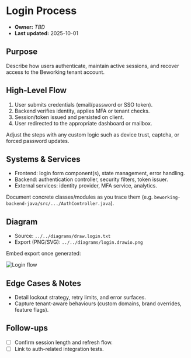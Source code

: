 # Login Process
- **Owner:** _TBD_
- **Last updated:** 2025-10-01

## Purpose
Describe how users authenticate, maintain active sessions, and recover access to the Beworking tenant account.

## High-Level Flow
1. User submits credentials (email/password or SSO token).
2. Backend verifies identity, applies MFA or tenant checks.
3. Session/token issued and persisted on client.
4. User redirected to the appropriate dashboard or mailbox.

Adjust the steps with any custom logic such as device trust, captcha, or forced password updates.

## Systems & Services

- Frontend: login form component(s), state management, error handling.
- Backend: authentication controller, security filters, token issuer.
- External services: identity provider, MFA service, analytics.

Document concrete classes/modules as you trace them (e.g. `beworking-backend-java/src/.../AuthController.java`).

## Diagram
- Source: `../../diagrams/draw.login.txt`
- Export (PNG/SVG): `../../diagrams/login.drawio.png`

Embed export once generated:

![Login flow](../../diagrams/login.drawio.png)

## Edge Cases & Notes
- Detail lockout strategy, retry limits, and error surfaces.
- Capture tenant-aware behaviours (custom domains, brand overrides, feature flags).

## Follow-ups
- [ ] Confirm session length and refresh flow.
- [ ] Link to auth-related integration tests.
